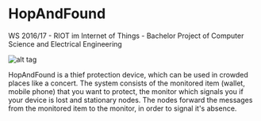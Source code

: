 # HopAndFound
WS 2016/17 - RIOT im Internet of Things - Bachelor Project of Computer Science and Electrical Engineering

![alt tag](https://www.dropbox.com/s/1jpb75y81rnee2o/IMG_20161121_131852.jpg)

HopAndFound is a thief protection device, which can be used in crowded places like a concert. The system consists of the monitored item (wallet, mobile phone) that you want to protect, the monitor which signals you if your device is lost and stationary nodes. The nodes forward the messages from the monitored item to the monitor, in order to signal it's absence.
